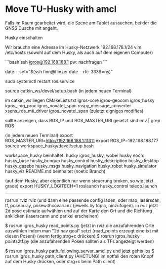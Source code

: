 # Move TU-Husky with amcl

Falls im Raum gearbeitet wird, die Szene am Tablet aussuchen, bei der die GNSS Dusche mit angeht.

Husky einschalten

Wir brauchn eine Adresse im Husky-Netzwerk 192.168.178.1/24
vim /etc/hosts (sowohl auf dem Husky, als auch auf dem eigenen Computer)

´´´bash
ssh igros@192.168.188.1
pw: nachfragen
´´´

date --set="$(ssh finn@flinzer date --rfc-3339=ns)"

sudo systemctl restart ros.service

source catkin_ws/devel/setup.bash  (in jedem neuen Terminal)

im catkin_ws liegen
CMakeLists.txt  igros-core  igros-geocom  igros_husky  igros_img_proc  igros_novatel_span  rospy_message_converter  xsens_ros_mti_driver
igros_novatel_span (zuletzt eigniges modifies)

sollte anzeigen, dass ROS_IP und ROS_MASTER_URI gesetzt sind
env | grep ROS

(in jedem neuen Terminal)
export ROS_MASTER_URI=http://192.168.188.1:11311
export ROS_IP=192.168.188.177
source workspace_husky/devel/setup.bash

workspace_husky beinhaltet: husky  igros_husky, wobei husky noch: husky_base  husky_bringup  husky_control  husky_description  husky_desktop  husky_gazebo  husky_msgs  husky_navigation  husky_robot  husky_simulator  husky_viz  README.md
beinhaltet (noetic Branch)

(auf dem Husky, aber eigentlich nur wenn steuerung broken, so wie jetzt grade)
 export HUSKY_LOGITECH=1
roslaunch husky_control teleop.launch

---

rosrun rviz rviz (und dann eine passende config laden, oder map, laserscan, tf, posearray, posewithcovarianz (jeweils by topic, hinzufügen).
in rviz jetzt 2d pose estimate aufwählen und auf der Karte den Ort und die Richtung anklicken (laserscann und parikel erscheinen)

$ rosrun igros_husky read_points.py
(jetzt in rviz die anzufahrenden Orte auswählen indem man "2d nav goal" setzt (read_points erzeugt eine txt mit diesen Posen))
(wenn fertig strg+c drücken)
$ rosrun igros_husky points2tf.py
(die anzufahrenden Posen sollten als TFs angezeigt werden)

$ rosrun igros_husky path_following_server_amcl.py
und
jetzt gehts los
$ rosrun igros_husky path_client.py
(AHCTUNG! im notfall den roten Knopf auf dem Husky drücken, oder strg+c beim Path client)










